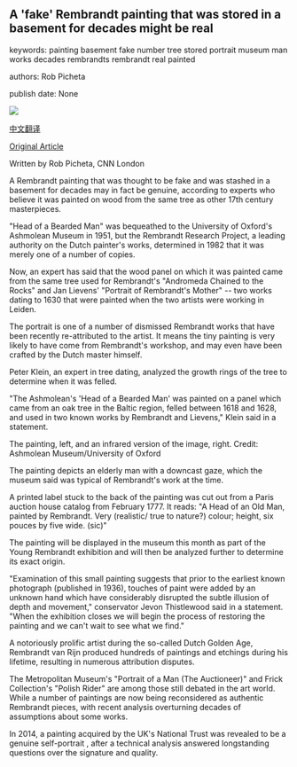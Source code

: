## A 'fake' Rembrandt painting that was stored in a basement for decades might be real

keywords: painting basement fake number tree stored portrait museum man works decades rembrandts rembrandt real painted

authors: Rob Picheta

publish date: None

![](https://cdn.cnn.com/cnnnext/dam/assets/200901060559-restricted-03-rembrandt-painting-discovery-card-tease-only-super-tease.jpg)

[中文翻译](A%20%27fake%27%20Rembrandt%20painting%20that%20was%20stored%20in%20a%20basement%20for%20decades%20might%20be%20real_zh.md)

[Original Article](https://edition.cnn.com/style/article/rembrandt-oxford-painting-analysis-scli-gbr-intl/index.html)

Written by Rob Picheta, CNN London

A Rembrandt painting that was thought to be fake and was stashed in a basement for decades may in fact be genuine, according to experts who believe it was painted on wood from the same tree as other 17th century masterpieces.

"Head of a Bearded Man" was bequeathed to the University of Oxford's Ashmolean Museum in 1951, but the Rembrandt Research Project, a leading authority on the Dutch painter's works, determined in 1982 that it was merely one of a number of copies.

Now, an expert has said that the wood panel on which it was painted came from the same tree used for Rembrandt's "Andromeda Chained to the Rocks" and Jan Lievens' "Portrait of Rembrandt's Mother" -- two works dating to 1630 that were painted when the two artists were working in Leiden.

The portrait is one of a number of dismissed Rembrandt works that have been recently re-attributed to the artist. It means the tiny painting is very likely to have come from Rembrandt's workshop, and may even have been crafted by the Dutch master himself.

Peter Klein, an expert in tree dating, analyzed the growth rings of the tree to determine when it was felled.

"The Ashmolean's 'Head of a Bearded Man' was painted on a panel which came from an oak tree in the Baltic region, felled between 1618 and 1628, and used in two known works by Rembrandt and Lievens," Klein said in a statement.

The painting, left, and an infrared version of the image, right. Credit: Ashmolean Museum/University of Oxford

The painting depicts an elderly man with a downcast gaze, which the museum said was typical of Rembrandt's work at the time.

A printed label stuck to the back of the painting was cut out from a Paris auction house catalog from February 1777. It reads: "A Head of an Old Man, painted by Rembrandt. Very (realistic/ true to nature?) colour; height, six pouces by five wide. (sic)"

The painting will be displayed in the museum this month as part of the Young Rembrandt exhibition and will then be analyzed further to determine its exact origin.

"Examination of this small painting suggests that prior to the earliest known photograph (published in 1936), touches of paint were added by an unknown hand which have considerably disrupted the subtle illusion of depth and movement," conservator Jevon Thistlewood said in a statement. "When the exhibition closes we will begin the process of restoring the painting and we can't wait to see what we find."

A notoriously prolific artist during the so-called Dutch Golden Age, Rembrandt van Rijn produced hundreds of paintings and etchings during his lifetime, resulting in numerous attribution disputes.

The Metropolitan Museum's "Portrait of a Man (The Auctioneer)" and Frick Collection's "Polish Rider" are among those still debated in the art world. While a number of paintings are now being reconsidered as authentic Rembrandt pieces, with recent analysis overturning decades of assumptions about some works.

In 2014, a painting acquired by the UK's National Trust was revealed to be a genuine self-portrait , after a technical analysis answered longstanding questions over the signature and quality.